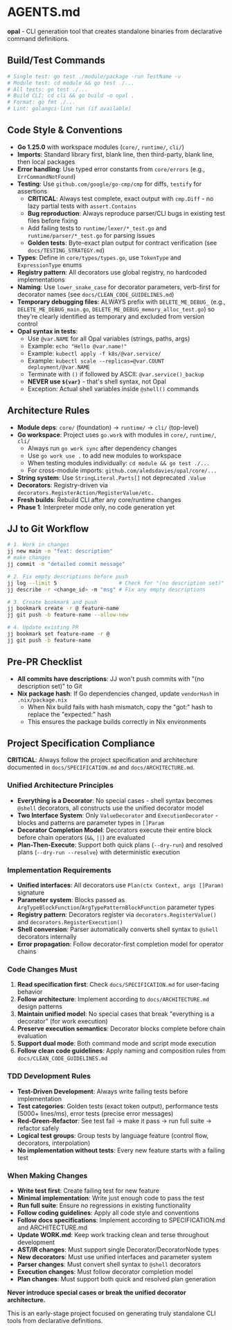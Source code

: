 # AGENTS.md

**opal** - CLI generation tool that creates standalone binaries from declarative command definitions.

## Build/Test Commands
```bash
# Single test: go test ./module/package -run TestName -v
# Module test: cd module && go test ./...
# All tests: go test ./...
# Build CLI: cd cli && go build -o opal .
# Format: go fmt ./...
# Lint: golangci-lint run (if available)
```

## Code Style & Conventions
- **Go 1.25.0** with workspace modules (`core/`, `runtime/`, `cli/`)
- **Imports**: Standard library first, blank line, then third-party, blank line, then local packages
- **Error handling**: Use typed error constants from `core/errors` (e.g., `ErrCommandNotFound`)
- **Testing**: Use `github.com/google/go-cmp/cmp` for diffs, `testify` for assertions
  - **CRITICAL**: Always test complete, exact output with `cmp.Diff` - no lazy partial tests with `assert.Contains`
  - **Bug reproduction**: Always reproduce parser/CLI bugs in existing test files before fixing
  - Add failing tests to `runtime/lexer/*_test.go` and `runtime/parser/*_test.go` for parsing issues
  - **Golden tests**: Byte-exact plan output for contract verification (see `docs/TESTING_STRATEGY.md`)
- **Types**: Define in `core/types/types.go`, use `TokenType` and `ExpressionType` enums
- **Registry pattern**: All decorators use global registry, no hardcoded implementations
- **Naming**: Use `lower_snake_case` for decorator parameters, verb-first for decorator names (see `docs/CLEAN_CODE_GUIDELINES.md`)
- **Temporary debugging files**: ALWAYS prefix with `DELETE_ME_DEBUG_` (e.g., `DELETE_ME_DEBUG_main.go`, `DELETE_ME_DEBUG_memory_alloc_test.go`) so they're clearly identified as temporary and excluded from version control
- **Opal syntax in tests**:
  - Use `@var.NAME` for all Opal variables (strings, paths, args)
  - Example: `echo "Hello @var.name!"`
  - Example: `kubectl apply -f k8s/@var.service/`
  - Example: `kubectl scale --replicas=@var.COUNT deployment/@var.NAME`
  - Terminate with `()` if followed by ASCII: `@var.service()_backup`
  - **NEVER use `${var}`** - that's shell syntax, not Opal
  - Exception: Actual shell variables inside `@shell()` commands

## Architecture Rules
- **Module deps**: `core/` (foundation) → `runtime/` → `cli/` (top-level)
- **Go workspace**: Project uses `go.work` with modules in `core/`, `runtime/`, `cli/`
  - Always run `go work sync` after dependency changes
  - Use `go work use .` to add new modules to workspace
  - When testing modules individually: `cd module && go test ./...`
  - For cross-module imports: `github.com/aledsdavies/opal/core/...`
- **String system**: Use `StringLiteral.Parts[]` not deprecated `.Value`
- **Decorators**: Registry-driven via `decorators.RegisterAction/RegisterValue/etc.`
- **Fresh builds**: Rebuild CLI after any core/runtime changes
- **Phase 1**: Interpreter mode only, no code generation yet

## JJ to Git Workflow
```bash
# 1. Work in changes
jj new main -m "feat: description"
# make changes
jj commit -m "detailed commit message"

# 2. Fix empty descriptions before push
jj log --limit 5                    # Check for "(no description set)"
jj describe -r <change_id> -m "msg" # Fix any empty descriptions

# 3. Create bookmark and push
jj bookmark create -r @ feature-name
jj git push -b feature-name --allow-new

# 4. Update existing PR
jj bookmark set feature-name -r @
jj git push -b feature-name
```

## Pre-PR Checklist
- **All commits have descriptions**: JJ won't push commits with "(no description set)" to Git
- **Nix package hash**: If Go dependencies changed, update `vendorHash` in `.nix/package.nix`
  - When Nix build fails with hash mismatch, copy the "got:" hash to replace the "expected:" hash
  - This ensures the package builds correctly in Nix environments

## Project Specification Compliance

**CRITICAL**: Always follow the project specification and architecture documented in `docs/SPECIFICATION.md` and `docs/ARCHITECTURE.md`.

### Unified Architecture Principles
- **Everything is a Decorator**: No special cases - shell syntax becomes `@shell` decorators, all constructs use the unified decorator model
- **Two Interface System**: Only `ValueDecorator` and `ExecutionDecorator` - blocks and patterns are parameter types in `[]Param`
- **Decorator Completion Model**: Decorators execute their entire block before chain operators (`&&`, `||`) are evaluated
- **Plan-Then-Execute**: Support both quick plans (`--dry-run`) and resolved plans (`--dry-run --resolve`) with deterministic execution

### Implementation Requirements
- **Unified interfaces**: All decorators use `Plan(ctx Context, args []Param)` signature
- **Parameter system**: Blocks passed as `ArgTypeBlockFunction`/`ArgTypePatternBlockFunction` parameter types
- **Registry pattern**: Decorators register via `decorators.RegisterValue()` and `decorators.RegisterExecution()`
- **Shell conversion**: Parser automatically converts shell syntax to `@shell` decorators internally
- **Error propagation**: Follow decorator-first completion model for operator chains

### Code Changes Must
1. **Read specification first**: Check `docs/SPECIFICATION.md` for user-facing behavior
2. **Follow architecture**: Implement according to `docs/ARCHITECTURE.md` design patterns
3. **Maintain unified model**: No special cases that break "everything is a decorator" (for work execution)
4. **Preserve execution semantics**: Decorator blocks complete before chain evaluation
5. **Support dual mode**: Both command mode and script mode execution
6. **Follow clean code guidelines**: Apply naming and composition rules from `docs/CLEAN_CODE_GUIDELINES.md`

### TDD Development Rules
- **Test-Driven Development**: Always write failing tests before implementation
- **Test categories**: Golden tests (exact token output), performance tests (5000+ lines/ms), error tests (precise error messages)
- **Red-Green-Refactor**: See test fail → make it pass → run full suite → refactor safely
- **Logical test groups**: Group tests by language feature (control flow, decorators, interpolation)
- **No implementation without tests**: Every new feature starts with a failing test

### When Making Changes
- **Write test first**: Create failing test for new feature
- **Minimal implementation**: Write just enough code to pass the test
- **Run full suite**: Ensure no regressions in existing functionality
- **Follow coding guidelines**: Apply all code style and conventions
- **Follow docs specifications**: Implement according to SPECIFICATION.md and ARCHITECTURE.md
- **Update WORK.md**: Keep work tracking clean and terse throughout development
- **AST/IR changes**: Must support single Decorator/DecoratorNode types
- **New decorators**: Must use unified interfaces and parameter system
- **Parser changes**: Must convert shell syntax to `@shell` decorators
- **Execution changes**: Must follow decorator completion model
- **Plan changes**: Must support both quick and resolved plan generation

**Never introduce special cases or break the unified decorator architecture.**

This is an early-stage project focused on generating truly standalone CLI tools from declarative definitions.
